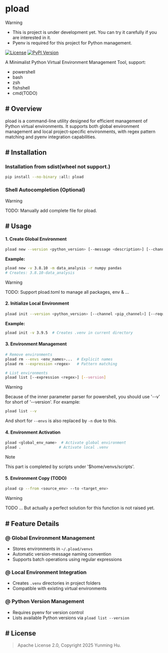 # pload

> [!WARNING]
> - This is project is under development yet. You can try it carefully if you are interested in it.
> - Pyenv is required for this project for Python management.  

[![License](https://img.shields.io/badge/License-Apache%202.0-blue.svg)](https://opensource.org/licenses/Apache-2.0)
[![PyPI Version](https://img.shields.io/pypi/v/pload?color=blue)](https://pypi.org/project/pload/)


A Minimalist Python Virtual Environment Management Tool, support: 

- powershell
- bash
- zsh
- fishshell
- cmd(TODO)
## # Overview

pload is a command-line utility designed for efficient management of Python virtual environments. It supports both global environment management and local project-specific environments, with regex pattern matching and pyenv integration capabilities.

## # Installation

### Installation from sdist(wheel not support.)
```bash
pip install --no-binary :all: pload
```

### Shell Autocompletion (Optional)
> [!WARNING]
> TODO: Manually add complete file for pload.


## # Usage

#### 1. Create Global Environment
```bash
pload new --version <python_version> [--message <description>] [--channel <pip_channel>] [--requirements <packages>...]
```
**Example:**
```bash
pload new -v 3.8.10 -m data_analysis -r numpy pandas
# Creates: 3.8.10-data_analysis
```

> [!WARNING]
> TODO: Support pload.toml to manage all packages, env & ...

#### 2. Initialize Local Environment
```bash
pload init --version <python_version> [--channel <pip_channel>] [--requirements <packages>...]
```
**Example:**
```bash
pload init -v 3.9.5  # Creates .venv in current directory
```

#### 3. Environment Management
```bash
# Remove environments
pload rm --envs <env_names>...  # Explicit names
pload rm --expression <regex>   # Pattern matching

# List environments
pload list [--expression <regex>] [--version]
```
> [!WARNING]
> Because of the inner parameter parser for powershell, you should use '--v' for short of '--version'. For example: 
> 
> ```bash
> pload list --v
> ```
> And short for `--envs` is also replaced by `-n` due to this.  

#### 4. Environment Activation
```bash
pload <global_env_name>  # Activate global environment
pload .                 # Activate local .venv
```

> [!NOTE]
> This part is completed by scripts under '$home/venvs/scripts'.

#### 5. Environment Copy (TODO)
```bash
pload cp --from <source_env> --to <target_env>
```

> [!WARNING]
> TODO ... But actually a perfect solution for this function is not raised yet. 

## # Feature Details

### @ Global Environment Management
- Stores environments in `~/.pload/venvs`
- Automatic version-message naming convention
- Supports batch operations using regular expressions

### @ Local Environment Integration
- Creates `.venv` directories in project folders
- Compatible with existing virtual environments

### @ Python Version Management
- Requires pyenv for version control
- Lists available Python versions via `pload list --version`

## # License

> Apache License 2.0, Copyright 2025 Yunming Hu.
